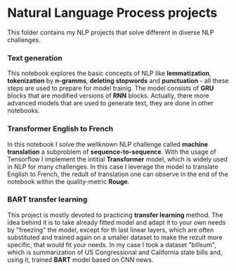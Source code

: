 # Natural Language Process projects

This folder contains my NLP projects that solve different in diverse NLP challenges.

### Text generation
This notebook explores the basic concepts of NLP like **lemmatization**, **tokenization** by **n-gramms**, **deleting stopwords** and **punctuation** - all these steps are used to prepare for model trainig. The model consists of **GRU** blocks that are modified versions of **RNN** blocks. Actually, there more advanced models that are used to generate text, they are done in other notebooks.
### Transformer English to French
In this notebook I solve the wellknown NLP challenge called **machine translation** a subproblem of **sequence-to-sequence**. With the usage of Tensorflow I implement the intitial **Transformer** model, which is widely used in NLP for many challenges. In this case I leverage the model to translate English to French, the redult of translation one can observe in the end of the notebook within the quality-metric **Rouge**. 
### BART transfer learning
This project is mostly devoted to practicing **transfer learning** method. The idea behind it is to take already fitted model and adapt it to your own needs by "freezing" the model, except for th last linear layers, which are often substituted and trained again on a smaller dataset to make the rezult more specific, that would fit your needs. In my case I took a dataset "billsum", which is summarization of US Congressional and California state bills and, using it, trained **BART** model based on CNN news.

 



